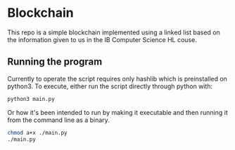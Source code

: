 # Blockchain

This repo is a simple blockchain implemented using a linked list based on the
information given to us in the IB Computer Science HL couse.

## Running the program

Currently to operate the script requires only hashlib which is preinstalled
on python3. To execute, either run the script directly through python with:

```bash
python3 main.py
```

Or how it's been intended to run by making it executable and then running
it from the command line as a binary.

```bash
chmod a+x ./main.py
./main.py
```
